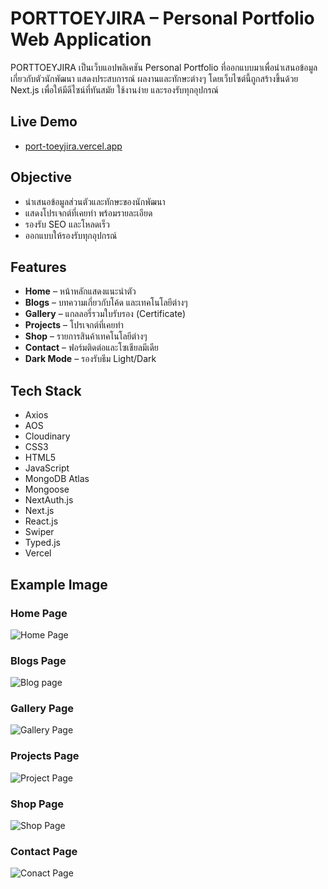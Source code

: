 # PORTTOEYJIRA – Personal Portfolio Web Application
PORTTOEYJIRA เป็นเว็บแอปพลิเคชัน Personal Portfolio ที่ออกแบบมาเพื่อนำเสนอข้อมูลเกี่ยวกับตัวนักพัฒนา แสดงประสบการณ์ ผลงานและทักษะต่างๆ โดยเว็บไซต์นี้ถูกสร้างขึ้นด้วย Next.js เพื่อให้มีดีไซน์ที่ทันสมัย ใช้งานง่าย และรองรับทุกอุปกรณ์

## Live Demo 
- [port-toeyjira.vercel.app](https://port-toeyjira.vercel.app/)  

## Objective  
- นำเสนอข้อมูลส่วนตัวและทักษะของนักพัฒนา  
- แสดงโปรเจกต์ที่เคยทำ พร้อมรายละเอียด  
- รองรับ SEO และโหลดเร็ว  
- ออกแบบให้รองรับทุกอุปกรณ์  

## Features  
- **Home** – หน้าหลักแสดงแนะนำตัว   
- **Blogs** – บทความเกี่ยวกับโค้ด และเทคโนโลยีต่างๆ
- **Gallery** – แกลลอรี่รวมใบรับรอง (Certificate)
- **Projects** – โปรเจกต์ที่เคยทำ
- **Shop** – รายการสินค้าเทคโนโลยีต่างๆ
- **Contact** – ฟอร์มติดต่อและโซเชียลมีเดีย  
- **Dark Mode** – รองรับธีม Light/Dark  

## Tech Stack  
- Axios
- AOS
- Cloudinary
- CSS3
- HTML5
- JavaScript
- MongoDB Atlas
- Mongoose
- NextAuth.js
- Next.js
- React.js
- Swiper
- Typed.js
- Vercel

## Example Image
### Home Page
![Home Page](https://github.com/user-attachments/assets/73308b75-2500-4a6f-a90d-fbe31928c6e3)

### Blogs Page
![Blog page](https://github.com/user-attachments/assets/e91e00a8-31cf-423c-8e3c-d0d87061f52d)

### Gallery Page
![Gallery Page](https://github.com/user-attachments/assets/a0d8ad5d-f023-44fe-84e2-20766090832f)

### Projects Page
![Project Page](https://github.com/user-attachments/assets/8a56e1a8-7436-404a-8d8a-d7b54c03e375)

### Shop Page
![Shop Page](https://github.com/user-attachments/assets/226f3c70-3628-4ea5-857c-61f5a31342c2)

### Contact Page
![Conact Page](https://github.com/user-attachments/assets/5f78a1e3-bae6-42d7-a587-0099bb8fc6cb)
